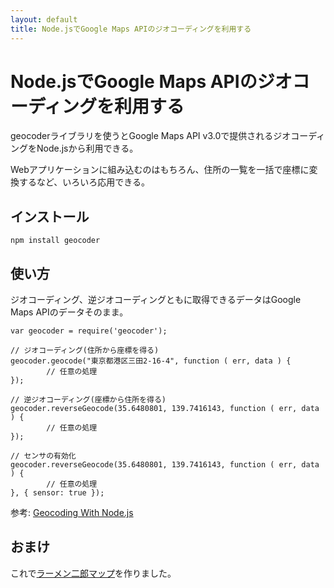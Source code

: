 ```yaml
---
layout: default
title: Node.jsでGoogle Maps APIのジオコーディングを利用する
---
```


# Node.jsでGoogle Maps APIのジオコーディングを利用する

geocoderライブラリを使うとGoogle Maps API v3.0で提供されるジオコーディングをNode.jsから利用できる。

Webアプリケーションに組み込むのはもちろん、住所の一覧を一括で座標に変換するなど、いろいろ応用できる。

## インストール

    npm install geocoder

## 使い方

ジオコーディング、逆ジオコーディングともに取得できるデータはGoogle Maps APIのデータそのまま。

    var geocoder = require('geocoder');
     
    // ジオコーディング(住所から座標を得る)
    geocoder.geocode("東京都港区三田2-16-4", function ( err, data ) {
			// 任意の処理
    });
     
    // 逆ジオコーディング(座標から住所を得る)
    geocoder.reverseGeocode(35.6480801, 139.7416143, function ( err, data ) {
			// 任意の処理
    });
     
    // センサの有効化
    geocoder.reverseGeocode(35.6480801, 139.7416143, function ( err, data ) {
			// 任意の処理
    }, { sensor: true });

参考:
[Geocoding With Node.js](http://blog.stephenwyattbush.com/2011/07/16/geocoding-with-nodejs)

## おまけ

これで[ラーメン二郎マップ](/jirorian/)を作りました。
